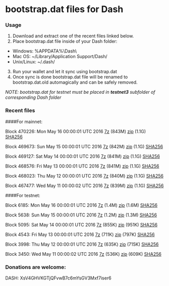 # bootstrap.dat files for Dash

### Usage

1. Download and extract one of the recent files linked below.
2. Place bootstrap.dat file inside of your Dash folder:
 - Windows: %APPDATA%\Dash\
 - Mac OS: ~/Library/Application Support/Dash/
 - Unix/Linux: ~/.dash/
3. Run your wallet and let it sync using bootstrap.dat
4. Once sync is done bootstrap.dat file will be renamed to bootstrap.dat.old automagically and can be safely removed.

_NOTE: bootstrap.dat for testnet must be placed in **testnet3** subfolder of corresponding Dash folder_

### Recent files

####For mainnet:

Block 470226: Mon May 16 00:00:01 UTC 2016 [7z](https://transfer.sh/PyufF/bootstrap.dat.20160516.7z) (843M) [zip](https://transfer.sh/ZnSR/bootstrap.dat.20160516.zip) (1.1G) [SHA256](https://transfer.sh/pqAOT/sha256.txt)

Block 469673: Sun May 15 00:00:01 UTC 2016 [7z]() (842M) [zip]() (1.1G) [SHA256]()

Block 469127: Sat May 14 00:00:01 UTC 2016 [7z](https://transfer.sh/xenEk/bootstrap.dat.20160514.7z) (841M) [zip](https://transfer.sh/pP4s3/bootstrap.dat.20160514.zip) (1.1G) [SHA256](https://transfer.sh/5J5TB/sha256.txt)

Block 468576: Fri May 13 00:00:01 UTC 2016 [7z](https://transfer.sh/JQyGh/bootstrap.dat.20160513.7z) (841M) [zip](https://transfer.sh/Fy77N/bootstrap.dat.20160513.zip) (1.1G) [SHA256](https://transfer.sh/OROsE/sha256.txt)

Block 468023: Thu May 12 00:00:01 UTC 2016 [7z](https://transfer.sh/NgfyR/bootstrap.dat.20160512.7z) (840M) [zip](https://transfer.sh/v8Mvh/bootstrap.dat.20160512.zip) (1.1G) [SHA256](https://transfer.sh/5qnot/sha256.txt)

Block 467477: Wed May 11 00:00:02 UTC 2016 [7z](https://transfer.sh/ISlis/bootstrap.dat.20160511.7z) (839M) [zip](https://transfer.sh/xMNrK/bootstrap.dat.20160511.zip) (1.1G) [SHA256](https://transfer.sh/egeK6/sha256.txt)

####For testnet:

Block 6185: Mon May 16 00:00:01 UTC 2016 [7z](https://transfer.sh/GDNwl/bootstrap.dat.20160516.7z) (1.4M) [zip](https://transfer.sh/6mT54/bootstrap.dat.20160516.zip) (1.6M) [SHA256](https://transfer.sh/14dw93/sha256.txt)

Block 5638: Sun May 15 00:00:01 UTC 2016 [7z]() (1.2M) [zip]() (1.3M) [SHA256]()

Block 5095: Sat May 14 00:00:01 UTC 2016 [7z](https://transfer.sh/C2NaK/bootstrap.dat.20160514.7z) (855K) [zip](https://transfer.sh/nq0xU/bootstrap.dat.20160514.zip) (951K) [SHA256](https://transfer.sh/17EId/sha256.txt)

Block 4543: Fri May 13 00:00:01 UTC 2016 [7z](https://transfer.sh/VK4Ok/bootstrap.dat.20160513.7z) (711K) [zip](https://transfer.sh/zIyIY/bootstrap.dat.20160513.zip) (797K) [SHA256](https://transfer.sh/fGt68/sha256.txt)

Block 3998: Thu May 12 00:00:01 UTC 2016 [7z](https://transfer.sh/2Bjtv/bootstrap.dat.20160512.7z) (635K) [zip](https://transfer.sh/qUzKb/bootstrap.dat.20160512.zip) (715K) [SHA256](https://transfer.sh/rgdwU/sha256.txt)

Block 3450: Wed May 11 00:00:02 UTC 2016 [7z](https://transfer.sh/hiwio/bootstrap.dat.20160511.7z) (536K) [zip](https://transfer.sh/tJhHX/bootstrap.dat.20160511.zip) (609K) [SHA256](https://transfer.sh/EkokH/sha256.txt)

### Donations are welcome:

DASH: XsV4GHVKGTjQFvwB7c6mYsGV3Mxf7iser6
